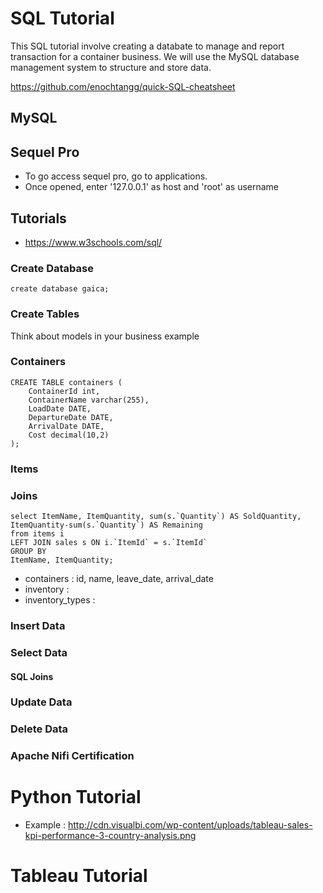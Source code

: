 # SQL Tutorial

This SQL tutorial involve creating a databate to manage and report transaction for a container business. We will use the MySQL database management system to structure and store data.

https://github.com/enochtangg/quick-SQL-cheatsheet

## MySQL 

## Sequel Pro

- To go access sequel pro, go to applications.
- Once opened, enter '127.0.0.1' as host and 'root' as username

## Tutorials

- https://www.w3schools.com/sql/

### Create Database 

```create database gaica;```

### Create Tables 

Think about models in your business example 

### Containers
```
CREATE TABLE containers (
    ContainerId int,
    ContainerName varchar(255),
    LoadDate DATE,
    DepartureDate DATE,
    ArrivalDate DATE,
    Cost decimal(10,2)
);
```

### Items

### Joins

```
select ItemName, ItemQuantity, sum(s.`Quantity`) AS SoldQuantity, ItemQuantity-sum(s.`Quantity`) AS Remaining
from items i
LEFT JOIN sales s ON i.`ItemId` = s.`ItemId` 
GROUP BY 
ItemName, ItemQuantity;
```

- containers : id, name, leave_date, arrival_date
- inventory : 
- inventory_types : 

### Insert Data

### Select Data

#### SQL Joins

### Update Data

### Delete Data

### Apache Nifi Certification



# Python Tutorial

- Example : http://cdn.visualbi.com/wp-content/uploads/tableau-sales-kpi-performance-3-country-analysis.png

# Tableau Tutorial 

